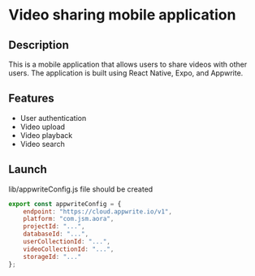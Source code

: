 # Video sharing mobile application

## Description
This is a mobile application that allows users to share videos with other users.
The application is built using React Native, Expo, and Appwrite.

## Features
- User authentication
- Video upload
- Video playback
- Video search

## Launch
lib/appwriteConfig.js file should be created 
```javascript
export const appwriteConfig = {
	endpoint: "https://cloud.appwrite.io/v1",
	platform: "com.jsm.aora",
	projectId: "...",
	databaseId: "...",
	userCollectionId: "...",
	videoCollectionId: "...",
	storageId: "..."
};
```